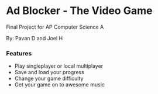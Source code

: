 # Ad Blocker - The Video Game
Final Project for AP Computer Science A

By: Pavan D and Joel H

### Features
 * Play singleplayer or local multiplayer
 * Save and load your progress
 * Change your game difficulty
 * Get your game on to awesome music
